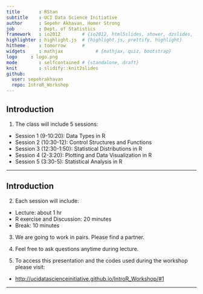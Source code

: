 ```yaml
---
title       : RStan
subtitle    : UCI Data Science Initiative
author      : Sepehr Akhavan, Homer Strong
job         : Dept. of Statistics
framework   : io2012        # {io2012, html5slides, shower, dzslides, ...}
highlighter : highlight.js  # {highlight.js, prettify, highlight}
hitheme     : tomorrow      # 
widgets     : mathjax            # {mathjax, quiz, bootstrap}
logo     : logo.png
mode        : selfcontained # {standalone, draft}
knit        : slidify::knit2slides
github:
  user: sepehrakhavan
  repo: IntroR_Workshop
---
```


## Introduction


1) The class will include 5 sessions:
  + Session 1 (9-10:20): Data Types in R 
  + Session 2 (10:30-12): Control Structures and Functions
  + Session 3 (12:30-1:50): Statistical Distributions in R
  + Session 4 (2-3:20): Plotting and Data Visualization in R 
  + Session 5 (3:30-5): Statistical Analysis in R

---

## Introduction

2) Each session will include:
  + Lecture: about 1 hr
  + R exercise and Discussion: 20 minutes
  + Break: 10 minutes


3) We are going to work in pairs. Please find a partner. 


4) Feel free to ask questions anytime during lecture.

5) To access this presentation and the codes used during the workshop please visit:
  + http://ucidatascienceinitiative.github.io/IntroR_Workshop/#1

---

